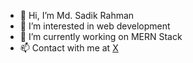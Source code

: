 - 👋 Hi, I’m Md. Sadik Rahman 
- 👀 I’m interested in web development
- 🌱 I’m currently working on MERN Stack
- 📫 Contact with me at [X](https://x.com/SadikRa72105522) 

<!---
Coder-Sadik/Coder-Sadik is a ✨ special ✨ repository because its `README.md` (this file) appears on your GitHub profile.
You can click the Preview link to take a look at your changes.
--->

